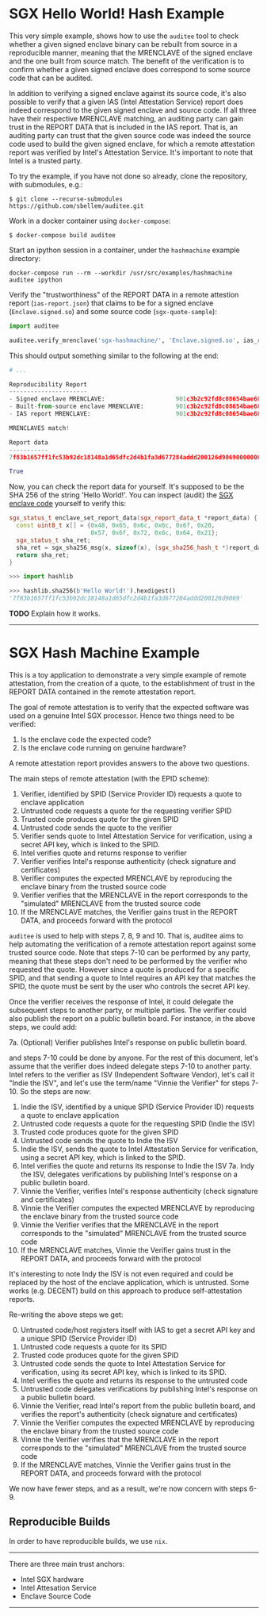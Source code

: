 # SGX Hello World! Hash Example
This very simple example, shows how to use the `auditee` tool to check whether
a given signed enclave binary can be rebuilt from source in a reproducible manner,
meaning that the MRENCLAVE of the signed enclave and the one built from source match.
The benefit of the verification is to confirm whether a given signed enclave does
correspond to some source code that can be audited.

In addition to verifying a signed enclave against its source code, it's also possible
to verify that a given IAS (Intel Attestation Service) report does indeed correspond to
the given signed enclave and source code. If all three have their respective MRENCLAVE
matching, an auditing party can gain trust in the REPORT DATA that is included in the
IAS report. That is, an auditing party can trust that the given source code was indeed
the source code used to build the given signed enclave, for which a remote attestation
report was verified by Intel's Attestation Service. It's important to note that Intel
is a trusted party.

To try the example, if you have not done so already, clone the repository,
with submodules, e.g.:

```shell
$ git clone --recurse-submodules https://github.com/sbellem/auditee.git
```

Work in a docker container using `docker-compose`:

```shell
$ docker-compose build auditee
```

Start an ipython session in a container, under the `hashmachine` example directory:

```shell
docker-compose run --rm --workdir /usr/src/examples/hashmachine auditee ipython
```

Verify the "trustworthiness" of the REPORT DATA in a remote attestion report
(`ias-report.json`) that claims to be for a signed enclave (`Enclave.signed.so`)
and some source code (`sgx-quote-sample`):

```python
import auditee

auditee.verify_mrenclave('sgx-hashmachine/', 'Enclave.signed.so', ias_report='ias-report.json')
```

This should output something similar to the following at the end:

```python
# ...

Reproducibility Report
----------------------
- Signed enclave MRENCLAVE:                    901c3b2c92fd8c08654bae68d858f59c81a6121f81e8998cbf9daf236e2ead74
- Built-from-source enclave MRENCLAVE:         901c3b2c92fd8c08654bae68d858f59c81a6121f81e8998cbf9daf236e2ead74
- IAS report MRENCLAVE:                        901c3b2c92fd8c08654bae68d858f59c81a6121f81e8998cbf9daf236e2ead74

MRENCLAVES match!

Report data
-----------
7f83b1657ff1fc53b92dc18148a1d65dfc2d4b1fa3d677284addd200126d90690000000000000000000000000000000000000000000000000000000000000000

True
```

Now, you can check the report data for yourself. It's supposed to be the SHA 256 of
the string 'Hello World!'. You can inspect (audit) the
[SGX enclave code](https://github.com/sbellem/sgx-hashmachine/blob/main/Enclave/Enclave.cpp#L88-L102)
yourself to verify this:


```cpp
sgx_status_t enclave_set_report_data(sgx_report_data_t *report_data) {
  const uint8_t x[] = {0x48, 0x65, 0x6c, 0x6c, 0x6f, 0x20,
                       0x57, 0x6f, 0x72, 0x6c, 0x64, 0x21};
  sgx_status_t sha_ret;
  sha_ret = sgx_sha256_msg(x, sizeof(x), (sgx_sha256_hash_t *)report_data);
  return sha_ret;
}
```

```python
>>> import hashlib

>>> hashlib.sha256(b'Hello World!').hexdigest()
'7f83b1657ff1fc53b92dc18148a1d65dfc2d4b1fa3d677284addd200126d9069'
```

**TODO**
Explain how it works.

---

# SGX Hash Machine Example
This is a toy application to demonstrate a very simple example of remote
attestation, from the creation of a quote, to the establishment of trust in
the REPORT DATA contained in the remote attestation report.

The goal of remote attestation is to verify that the expected software was
used on a genuine Intel SGX processor. Hence two things need to be verified:

1. Is the enclave code the expected code?
2. Is the enclave code running on genuine hardware?

A remote attestation report provides answers to the above two questions.

The main steps of remote attestation (with the EPID scheme):

1. Verifier, identified by SPID (Service Provider ID) requests a quote to
   enclave application
2. Untrusted code requests a quote for the requesting verifier SPID
3. Trusted code produces quote for the given SPID
4. Untrusted code sends the quote to the verifier
5. Verifier sends quote to Intel Attestation Service for verification, using a
   secret API key, which is linked to the SPID.
6. Intel verifies quote and returns response to verifier
7. Verifier verifies Intel's response authenticity (check signature and
   certificates)
8. Verifier computes the expected MRENCLAVE by reproducing the enclave binary
   from the trusted source code
9. Verifier verifies that the MRENCLAVE in the report corresponds to the
   "simulated" MRENCLAVE from the trusted source code
10. If the MRENCLAVE matches, the Verifier gains trust in the REPORT DATA,
    and proceeds forward with the protocol

`auditee` is used to help with steps 7, 8, 9 and 10. That is, auditee aims to
help automating the verification of a remote attestation report against some
trusted source code. Note that steps 7-10 can be performed by any party,
meaning that these steps don't need to be performed by the verifier who
requested the quote. However since a quote is produced for a specific SPID,
and that sending a quote to Intel requires an API key that matches the SPID,
the quote must be sent by the user who controls the secret API key.

Once the verifier receives the response of Intel, it could delegate the
subsequent steps to another party, or multiple parties. The verifier could
also publish the report on a public bulletin board. For instance, in the
above steps, we could add:

7a. (Optional) Verifier publishes Intel's response on public bulletin board.

and steps 7-10 could be done by anyone. For the rest of this document, let's
assume that the verifier does indeed delegate steps 7-10 to another party.
Intel refers to the verifier as ISV (Independent Software Vendor), let's call
it "Indie the ISV", and let's use the term/name "Vinnie the Verifier" for steps
7-10. So the steps are now:

1. Indie the ISV, identified by a unique SPID (Service Provider ID) requests
   a quote to enclave application
2. Untrusted code requests a quote for the requesting SPID (Indie the ISV)
3. Trusted code produces quote for the given SPID
4. Untrusted code sends the quote to Indie the ISV
5. Indie the ISV, sends the quote to Intel Attestation Service for
   verification, using a secret API key, which is linked to the SPID.
6. Intel verifies the quote and returns its response to Indie the ISV
7a. Indy the ISV, delegates verifications by publishing Intel's response on a
    public bulletin board.
7. Vinnie the Verifier, verifies Intel's response authenticity (check
   signature and certificates)
8. Vinnie the Verifier computes the expected MRENCLAVE by reproducing the
   enclave binary from the trusted source code
9. Vinnie the Verifier verifies that the MRENCLAVE in the report corresponds
   to the "simulated" MRENCLAVE from the trusted source code
10. If the MRENCLAVE matches, Vinnie the Verifier gains trust in the
    REPORT DATA, and proceeds forward with the protocol

It's interesting to note Indy the ISV is not even required and could be
replaced by the host of the enclave application, which is untrusted. Some
works (e.g. DECENT) build on this approach to produce self-attestation
reports.

Re-writing the above steps we get:

0. Untrusted code/host registers itself with IAS to get a secret API key and
   a unique SPID (Service Provider ID)
1. Untrusted code requests a quote for its SPID
2. Trusted code produces quote for the given SPID
3. Untrusted code sends the quote to Intel Attestation Service for
   verification, using its secret API key, which is linked to its SPID.
4. Intel verifies the quote and returns its response to the untrusted code
5. Untrusted code delegates verifications by publishing Intel's response on a
   public bulletin board.
6. Vinnie the Verifier, read Intel's report from the public bulletin board, and
   verifies the report's authenticity (check signature and certificates)
7. Vinnie the Verifier computes the expected MRENCLAVE by reproducing the
   enclave binary from the trusted source code
8. Vinnie the Verifier verifies that the MRENCLAVE in the report corresponds
   to the "simulated" MRENCLAVE from the trusted source code
9. If the MRENCLAVE matches, Vinnie the Verifier gains trust in the
    REPORT DATA, and proceeds forward with the protocol

We now have fewer steps, and as a result, we're now concern with steps 6-9.


## Reproducible Builds
In order to have reproducible builds, we use `nix`.

---

There are three main trust anchors:

* Intel SGX hardware
* Intel Attesation Service
* Enclave Source Code

---
